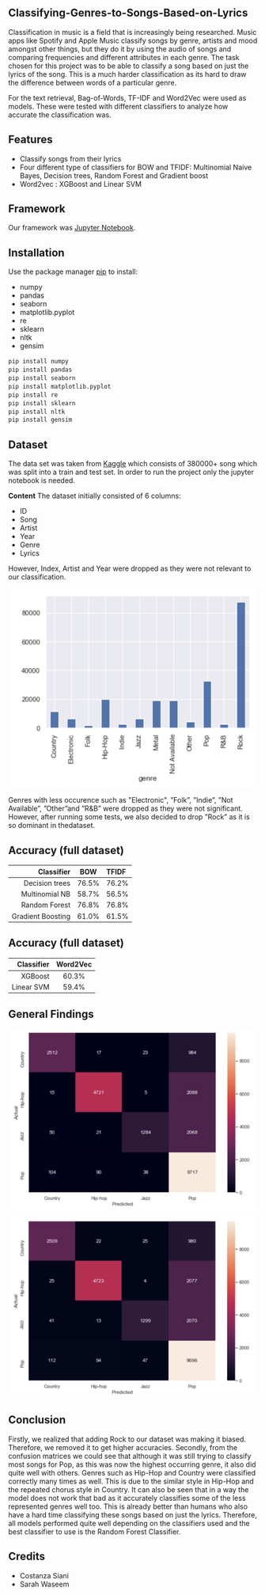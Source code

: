 ## Classifying-Genres-to-Songs-Based-on-Lyrics

Classification in music is a field that is increasingly being researched. Music apps like Spotify and Apple Music classify songs by genre, artists and mood amongst other things, but they do it by using the audio of songs and comparing frequencies and different attributes in each genre. The task chosen for this project was to be able to classify a song based on just the lyrics of the song. This is a much harder classification as its hard to draw the difference between words of a particular genre. 

For the text retrieval, Bag-of-Words, TF-IDF and Word2Vec were used as models. These were tested with different classifiers to analyze how accurate the classification was.


## Features
* Classify songs from their lyrics
* Four different type of classifiers for BOW and TFIDF: Multinomial Naive Bayes, Decision trees, Random Forest and Gradient boost
* Word2vec : XGBoost and Linear SVM


## Framework
Our framework was <a href="https://jupyter.org" target="_blank">Jupyter Notebook</a>.</h4>


## Installation

Use the package manager [pip](https://pip.pypa.io/en/stable/) to install:
* numpy
* pandas
* seaborn
* matplotlib.pyplot
* re
* sklearn
* nltk
* gensim

```bash
pip install numpy
pip install pandas
pip install seaborn
pip install matplotlib.pyplot
pip install re
pip install sklearn
pip install nltk
pip install gensim
```

## Dataset

The data set was taken from [Kaggle](https://www.kaggle.com/gyani95/380000-lyrics-from-metrolyrics) which consists of 380000+ song which was split into a train and test set.
In order to run the project only the jupyter notebook is needed.

**Content**
The dataset initially consisted of 6 columns:

* ID
* Song
* Artist
* Year
* Genre
* Lyrics

However, Index, Artist and Year were dropped as they were not relevant to our classification.

![dataset](https://github.com/CostanzaS/Classifying-Genres-to-Songs-Based-on-Lyrics/blob/master/pictures/Schermata%202019-05-28%20alle%201.47.08%20AM.png)

Genres with less occurence such as "Electronic", ”Folk”, ”Indie”, ”Not Available”, ”Other”and ”R&B” were dropped as they were not significant. However, after running some tests, we also decided to drop ”Rock” as it is so dominant in thedataset.

## Accuracy (full dataset)

| Classifier          | BOW      | TFIDF |
|-------------------:|:--------:|:------|
| Decision trees     | 76.5%    | 76.2% |
| Multinomial NB     | 58.7%    | 56.5% |
| Random Forest      | 76.8%    | 76.8% | 
| Gradient Boosting  | 61.0%    | 61.5% |

## Accuracy (full dataset)

| Classifier       | Word2Vec |
|----------------:|:--------:|
| XGBoost         | 60.3%    | 
| Linear SVM      | 59.4%    | 

## General Findings

![TFIDF with RF](https://github.com/CostanzaS/Classifying-Genres-to-Songs-Based-on-Lyrics/blob/master/RandomForestTfidf_full.png)
![BOW with RF](https://github.com/CostanzaS/Classifying-Genres-to-Songs-Based-on-Lyrics/blob/master/BOW_RF.png)

## Conclusion

Firstly, we realized that adding Rock to our dataset was making it biased. Therefore, we removed it to get higher accuracies.
Secondly, from the confusion matrices we could see that although it was still trying to classify most songs for Pop, as this was now the highest occurring genre, it also did quite well with others. Genres such as Hip-Hop and Country were classified correctly many times as well. This is due to the similar style in Hip-Hop and the repeated chorus style in Country. 
It can also be seen that in a way the model does not work that bad as it accurately classifies some of the less represented genres well too. This is already better than humans who also have a hard time classifying these songs based on just the lyrics.
Therefore, all models performed quite well depending on the classifiers used and the best classifier to use is the Random Forest Classifier.

## Credits
* Costanza Siani
* Sarah Waseem
